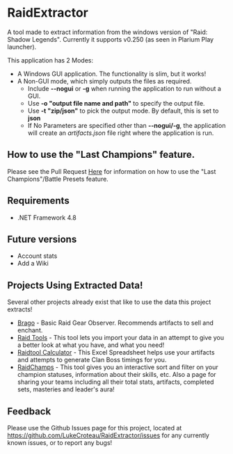 # RaidExtractor
A tool made to extract information from the windows version of "Raid: Shadow Legends". Currently it supports v0.250 (as seen in Plarium Play launcher).

This application has 2 Modes:
* A Windows GUI application. The functionality is slim, but it works!
* A Non-GUI mode, which simply outputs the files as required.
  * Include **--nogui** or **-g** when running the application to run without a GUI.
  * Use **-o "output file name and path"** to specify the output file.
  * Use **-t "zip/json"** to pick the output mode. By default, this is set to **json**
  * If No Parameters are specified other than **--nogui/-g**, the application will create an *artifacts.json* file right where the application is run.

## How to use the "Last Champions" feature.
Please see the Pull Request [Here](https://github.com/LukeCroteau/RaidExtractor/pull/59#issue-622569910) for information on how to use the "Last Champions"/Battle Presets feature.

## Requirements
* .NET Framework 4.8

## Future versions
* Account stats
* Add a Wiki

## Projects Using Extracted Data!
Several other projects already exist that like to use the data this project extracts!

* [Brago](https://laughing-engelbart-62bcb5.netlify.app/) - Basic Raid Gear Observer. Recommends artifacts to sell and enchant.
* [Raid Tools](https://raidtools.club/) - This tool lets you import your data in an attempt to give you a better look at what you have, and what you need!
* [Raidtool Calculator](https://github.com/Jekoh497/RaidShadowLegend) - This Excel Spreadsheet helps use your artifacts and attempts to generate Clan Boss timings for you.
* [RaidChamps](https://raidchamps.com/) - This tool gives you an interactive sort and filter on your champion statuses, information about their skills, etc. Also a page for sharing your teams including all their total stats, artifacts, completed sets, masteries and leader's aura!

## Feedback
Please use the Github Issues page for this project, located at https://github.com/LukeCroteau/RaidExtractor/issues for any currently known issues, or to report any bugs!
